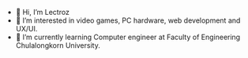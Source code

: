 - 👋 Hi, I’m Lectroz
- 👀 I’m interested in video games, PC hardware, web development and UX/UI.
- 🌱 I’m currently learning Computer engineer at Faculty of Engineering Chulalongkorn University.


<!---
Lectrozzz/Lectrozzz is a ✨ special ✨ repository because its `README.md` (this file) appears on your GitHub profile.
You can click the Preview link to take a look at your changes.
--->
